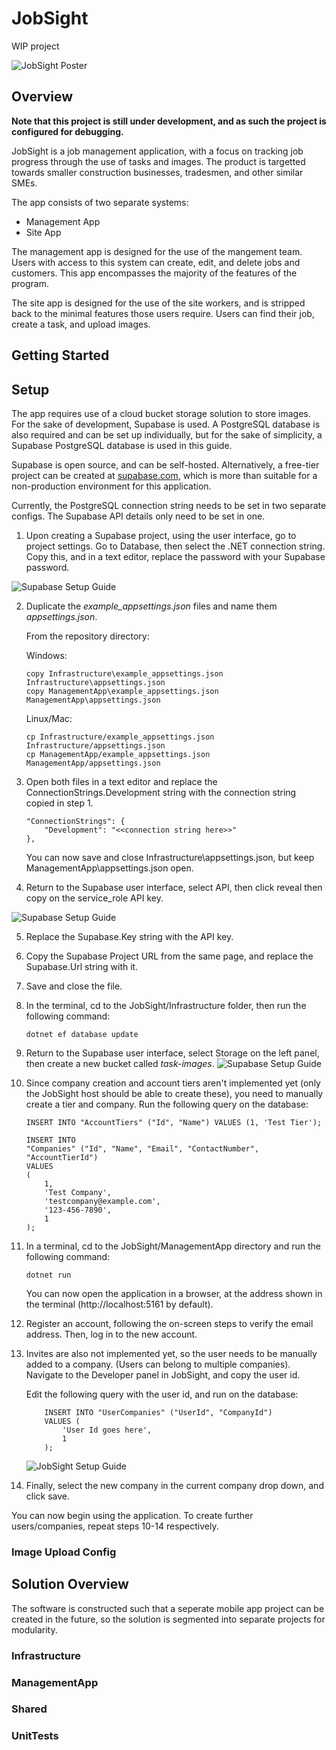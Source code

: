 # JobSight

WIP project

![JobSight Poster](https://alexbartlett.com/images/jobsight/jobsight.png)


## Overview

**Note that this project is still under development, and as such the project is configured for debugging.**

JobSight is a job management application, with a focus on tracking job progress through the use of tasks and images. The product is targetted towards smaller construction businesses, tradesmen, and other similar SMEs.

The app consists of two separate systems: 
- Management App
- Site App

The management app is designed for the use of the mangement team. Users with access to this system can create, edit, and delete jobs and customers. This app encompasses the majority of the features of the program.

The site app is designed for the use of the site workers, and is stripped back to the minimal features those users require. Users can find their job, create a task, and upload images.

## Getting Started

## Setup

The app requires use of a cloud bucket storage solution to store images. For the sake of development, Supabase is used. A PostgreSQL database is also required and can be set up individually, but for the sake of simplicity, a Supabase PostgreSQL database is used in this guide.

Supabase is open source, and can be self-hosted. Alternatively, a free-tier project can be created at [supabase.com](http://supabase.com), which is more than suitable for a non-production environment for this application.

Currently, the PostgreSQL connection string needs to be set in two separate configs. The Supabase API details only need to be set in one.

1. Upon creating a Supabase project, using the user interface, go to project settings. Go to Database, then select the .NET connection string. Copy this, and in a text editor, replace the password with your Supabase password.

![Supabase Setup Guide](https://alexbartlett.com/images/jobsight/supabase1.png)

2. Duplicate the *example_appsettings.json* files and name them *appsettings.json*.

	From the repository directory:

	Windows:
	```
	copy Infrastructure\example_appsettings.json Infrastructure\appsettings.json
	copy ManagementApp\example_appsettings.json ManagementApp\appsettings.json
	```

	Linux/Mac:
	```
	cp Infrastructure/example_appsettings.json Infrastructure/appsettings.json
	cp ManagementApp/example_appsettings.json ManagementApp/appsettings.json
	```

3. Open both files in a text editor and replace the ConnectionStrings.Development string with the connection string copied in step 1.
	```
	"ConnectionStrings": {
		"Development": "<<connection string here>>"
	},
	```
	You can now save and close Infrastructure\appsettings.json, but keep ManagementApp\appsettings.json open.

4. Return to the Supabase user interface, select API, then click reveal then copy on the service_role API key.

![Supabase Setup Guide](https://alexbartlett.com/images/jobsight/supabase2.png)

5. Replace the Supabase.Key string with the API key.

6. Copy the Supabase Project URL from the same page, and replace the Supabase.Url string with it.

7. Save and close the file.

8. In the terminal, cd to the JobSight/Infrastructure folder, then run the following command:
	```
	dotnet ef database update
	```

9. Return to the Supabase user interface, select Storage on the left panel, then create a new bucket called *task-images*.
![Supabase Setup Guide](https://alexbartlett.com/images/jobsight/supabase3.png)

10. Since company creation and account tiers aren't implemented yet (only the JobSight host should be able to create these), you need to manually create a tier and company. Run the following query on the database:
	```postgres
	INSERT INTO "AccountTiers" ("Id", "Name") VALUES (1, 'Test Tier');

	INSERT INTO
	"Companies" ("Id", "Name", "Email", "ContactNumber", "AccountTierId")
	VALUES
	(
		1,
		'Test Company',
		'testcompany@example.com',
		'123-456-7890',
		1
	);
	```

11. In a terminal, cd to the JobSight/ManagementApp directory and run the following command:
	```
	dotnet run
	```
	You can now open the application in a browser, at the address shown in the terminal (http://localhost:5161 by default).

12. Register an account, following the on-screen steps to verify the email address. Then, log in to the new account.

13. Invites are also not implemented yet, so the user needs to be manually added to a company. (Users can belong to multiple companies). 
	Navigate to the Developer panel in JobSight, and copy the user id.

	Edit the following query with the user id, and run on the database:
	```postgres
		INSERT INTO "UserCompanies" ("UserId", "CompanyId") 
		VALUES (
			'User Id goes here', 
			1
		);
	```

	![JobSight Setup Guide](https://alexbartlett.com/images/jobsight/jobsight1.png)

14. Finally, select the new company in the current company drop down, and click save.

You can now begin using the application. To create further users/companies, repeat steps 10-14 respectively.

### Image Upload Config


## Solution Overview
The software is constructed such that a seperate mobile app project can be created in the future, so the solution is segmented into separate projects for modularity.
### Infrastructure
### ManagementApp
### Shared
### UnitTests